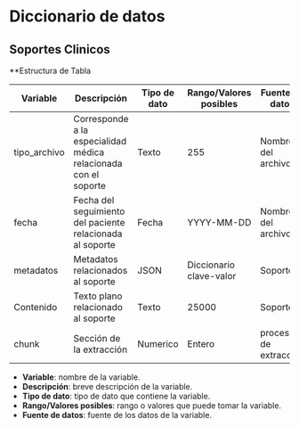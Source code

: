 # Diccionario de datos

## Soportes Clinicos

**Estructura de Tabla 

| Variable | Descripción | Tipo de dato | Rango/Valores posibles | Fuente de datos |
| --- | --- | --- | --- | --- |
| tipo_archivo |Corresponde a la especialidad médica relacionada con el soporte | Texto | 255 | Nombre del archivo |
| fecha | Fecha del seguimiento del paciente relacionada al soporte | Fecha | YYYY-MM-DD | Nombre del archivo |
| metadatos | Metadatos relacionados al soporte | JSON | Diccionario clave-valor | Soporte |
| Contenido | Texto plano relacionado al soporte | Texto | 25000 | Soporte |
| chunk | Sección de la extracción | Numerico | Entero | proceso de extracción |

- **Variable**: nombre de la variable.
- **Descripción**: breve descripción de la variable.
- **Tipo de dato**: tipo de dato que contiene la variable.
- **Rango/Valores posibles**: rango o valores que puede tomar la variable.
- **Fuente de datos**: fuente de los datos de la variable.
